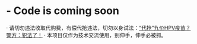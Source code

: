 # - Code is coming soon

· 请切勿违法收取代购费，有偿代抢违法，切勿以身试法：[“代抢”九价HPV疫苗？警方：犯法了！](https://xw.qq.com/amphtml/20220120A097IX00)
· 本项目仅作为技术交流使用，别伸手，伸手必被抓。
